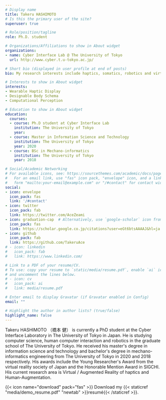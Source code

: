 ```yaml
---
# Display name
title: Takeru HASHIMOTO
# Is this the primary user of the site?
superuser: true

# Role/position/tagline
role: Ph.D. student

# Organizations/Affiliations to show in About widget
organizations:
- name: Cyber Interface Lab @ The University of Tokyo
  url: http://www.cyber.t.u-tokyo.ac.jp/

# Short bio (displayed in user profile at end of posts)
bio: My research interests include haptics, somatics, robotics and virtual reality.

# Interests to show in About widget
interests:
- Wearable Haptic Display
- Designable Body Schema
- Computational Perception

# Education to show in About widget
education:
  courses:
  - course: Ph.D student at Cyber Interface Lab
    institution: The University of Tokyo
    year: 
  - course: Master in Information Science and Technology
    institution: The University of Tokyo
    year: 2020
  - course: BSc in Mechano-informatics
    institution: The University of Tokyo
    year: 2018

# Social/Academic Networking
# For available icons, see: https://sourcethemes.com/academic/docs/page-builder/#icons
#   For an email link, use "fas" icon pack, "envelope" icon, and a link in the
#   form "mailto:your-email@example.com" or "/#contact" for contact widget.
social:
- icon: envelope
  icon_pack: fas
  link: '/#contact'
- icon: twitter
  icon_pack: fab
  link: https://twitter.com/AceZeami
- icon: graduation-cap  # Alternatively, use `google-scholar` icon from `ai` icon pack
  icon_pack: fas
  link: https://scholar.google.co.jp/citations?user=eGt6btsAAAAJ&hl=ja
- icon: github
  icon_pack: fab
  link: https://github.com/TakeruAce
# - icon: linkedin
#   icon_pack: fab
#   link: https://www.linkedin.com/

# Link to a PDF of your resume/CV.
# To use: copy your resume to `static/media/resume.pdf`, enable `ai` icons in `params.toml`, 
# and uncomment the lines below.
# - icon: cv
#   icon_pack: ai
#   link: media/resume.pdf

# Enter email to display Gravatar (if Gravatar enabled in Config)
email: ""

# Highlight the author in author lists? (true/false)
highlight_name: false
---
```


Takeru HASHIMOTO （橋本 健） is currently a PhD student at the Cyber Interface Laboratory in The University of Tokyo in Japan. He is studying computer science, human computer interaction and robotics in the graduate school of The University of Tokyo. He received his master's degree in information science and technology and bachelor's degree in mechano-informatics engineering from The University of Tokyo in 2020 and 2018 respectively. 
His awards include the Young Researcher's Award from the virtual reality society of Japan and the Honorable Mention Award in SIGCHI.
His current research area is Virtual / Augmented Reality of haptics and Human-Augmentation.

{{< icon name="download" pack="fas" >}} Download my {{< staticref "media/demo_resume.pdf" "newtab" >}}resumé{{< /staticref >}}.
